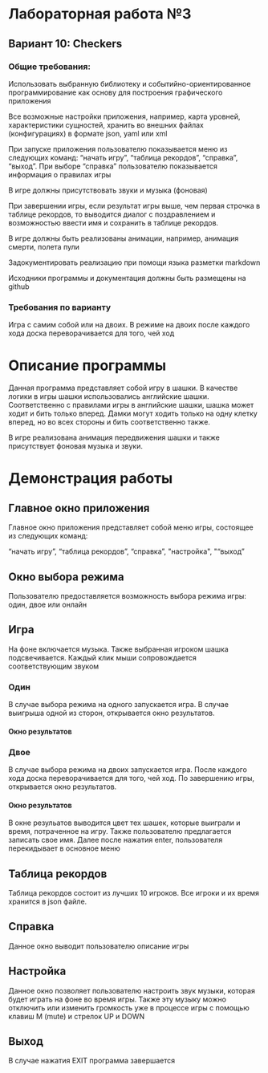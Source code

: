 # Лабораторная работа №3
## Вариант 10: Checkers
### Общие требования:
Использовать выбранную библиотеку и событийно-ориентированное программирование как основу для построения графического приложения

Все возможные настройки приложения, например, карта уровней, характеристики сущностей, хранить во внешних файлах (конфигурациях) в формате json, yaml или xml

При запуске приложения пользователю показывается меню из следующих команд: “начать игру”, “таблица рекордов”, “справка”, “выход”. При выборе “справка” пользователю показывается информация о правилах игры

В игре должны присутствовать звуки и музыка (фоновая)

При завершении игры, если результат игры выше, чем первая строчка в таблице рекордов, то выводится диалог с поздравлением и возможностью ввести имя и сохранить в таблице рекордов.

В игре должны быть реализованы анимации, например, анимация смерти, полета пули

Задокументировать реализацию при помощи языка разметки markdown

Исходники программы и документация должны быть размещены на github

### Требования по варианту

Игра с самим собой или на двоих. В режиме на двоих после каждого хода доска переворачивается для того, чей ход

# Описание программы

Данная программа представляет собой игру в шашки. В качестве логики в игры шашки использовались английские шашки. Соответственно с правилами игры в английские шашки, шашка может ходит и бить только вперед. Дамки могут ходить только на одну клетку вперед, но во всех стороны и бить соответственно также.

В игре реализована анимация передвижения шашки и также присутствует фоновая музыка и звуки.
# Демонстрация работы

## Главное окно приложения

Главное окно приложения представляет собой меню игры, состоящее из следующих команд:

“начать игру”, “таблица рекордов”, “справка”, "настройка", "“выход”

## Окно выбора режима

Пользователю предоставляется возможность выбора режима игры: один, двое или онлайн

## Игра

На фоне включается музыка. Также выбранная игроком шашка подсвечивается. Каждый клик мыши сопровождается соответствующим звуком

### Один

В случае выбора режима на одного запускается игра. В случае выигрыша одной из сторон, открывается окно результатов.

#### Окно результатов


### Двое

В случае выбора режима на двоих запускается игра. После каждого хода доска переворачивается для того, чей ход. По завершению игры, открывается окно результатов.

#### Окно результатов

В окне резульатов выводится цвет тех шашек, которые выиграли и время, потраченное на игру. Также пользователю предлагается записать свое имя. Далее после нажатия enter, пользователя перекидывает в основное меню

## Таблица рекордов

Таблица рекордов состоит из лучших 10 игроков. Все игроки и их время хранится в json файле.

## Справка

Данное окно выводит пользователю описание игры

## Настройка

Данное окно позволяет пользователю настроить звук музыки, которая будет играть на фоне во время игры. Также эту музыку можно отключить или изменить громкость уже в процессе игры с помощью клавиш M (mute) и стрелок UP и DOWN

## Выход 

В случае нажатия EXIT программа завершается

